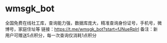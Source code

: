 # wmsgk_bot
全国免费在线社工库，查询能力强，数据库庞大，精准查询身份证号，手机号，微博号，家庭住址等
链接：https://t.me/wmsgk_bot?start=fJNueRplrl
备注：新用户可赠送5点积分，每一次查询仅消耗1点积分
